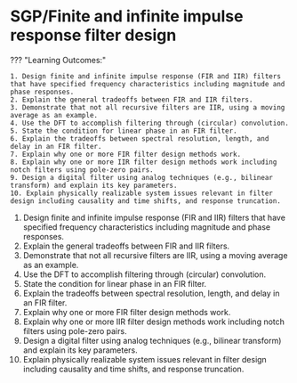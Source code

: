 # SGP/Finite and infinite impulse response filter design

??? "Learning Outcomes:"

    1. Design finite and infinite impulse response (FIR and IIR) filters that have specified frequency characteristics including magnitude and phase responses.
    2. Explain the general tradeoffs between FIR and IIR filters.
    3. Demonstrate that not all recursive filters are IIR, using a moving average as an example.
    4. Use the DFT to accomplish filtering through (circular) convolution.
    5. State the condition for linear phase in an FIR filter.
    6. Explain the tradeoffs between spectral resolution, length, and delay in an FIR filter.
    7. Explain why one or more FIR filter design methods work.
    8. Explain why one or more IIR filter design methods work including notch filters using pole-zero pairs.
    9. Design a digital filter using analog techniques (e.g., bilinear transform) and explain its key parameters.
    10. Explain physically realizable system issues relevant in filter design including causality and time shifts, and response truncation.

1. Design finite and infinite impulse response (FIR and IIR) filters that have specified frequency characteristics including magnitude and phase responses.
2. Explain the general tradeoffs between FIR and IIR filters.
3. Demonstrate that not all recursive filters are IIR, using a moving average as an example.
4. Use the DFT to accomplish filtering through (circular) convolution.
5. State the condition for linear phase in an FIR filter.
6. Explain the tradeoffs between spectral resolution, length, and delay in an FIR filter.
7. Explain why one or more FIR filter design methods work.
8. Explain why one or more IIR filter design methods work including notch filters using pole-zero pairs.
9. Design a digital filter using analog techniques (e.g., bilinear transform) and explain its key parameters.
10. Explain physically realizable system issues relevant in filter design including causality and time shifts, and response truncation.